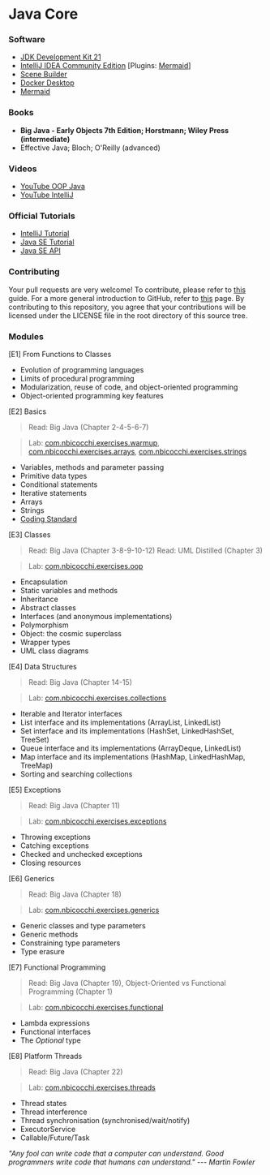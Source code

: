 # Java Core

### Software

* [JDK Development Kit 21](https://www.oracle.com/it/java/technologies/downloads/)
* [IntelliJ IDEA Community Edition](https://www.jetbrains.com/idea/) [Plugins: [Mermaid](https://plugins.jetbrains.com/plugin/20146-mermaid)]
* [Scene Builder](https://gluonhq.com/products/scene-builder/)
* [Docker Desktop](https://www.docker.com/products/docker-desktop/)
* [Mermaid](https://mermaid.js.org/)

### Books
* **Big Java - Early Objects 7th Edition; Horstmann; Wiley Press (intermediate)**
* Effective Java; Bloch; O'Reilly (advanced)

### Videos
* [YouTube OOP Java](https://www.youtube.com/watch?v=y3H3xwI0prM&list=PLhlcRDRHVUzTruZmXalUSJAK26pouP8ST)
* [YouTube IntelliJ](https://www.youtube.com/c/intellijidea/videos)

### Official Tutorials
* [IntelliJ Tutorial](https://www.jetbrains.com/idea/resources/)
* [Java SE Tutorial](https://dev.java/)
* [Java SE API](https://docs.oracle.com/en/java/javase/21/docs/api/index.html)

### Contributing
Your pull requests are very welcome! To contribute, please refer to [this](https://docs.github.com/en/pull-requests/collaborating-with-pull-requests/proposing-changes-to-your-work-with-pull-requests/creating-a-pull-request) guide. For a more general introduction to GitHub, refer to [this](https://github.com/skills/) page. By contributing to this repository, you agree that your contributions will be licensed under the LICENSE file in the root directory of this source tree.

### Modules
[E1] From Functions to Classes

* Evolution of programming languages
* Limits of procedural programming
* Modularization, reuse of code, and object-oriented programming
* Object-oriented programming key features

[E2] Basics

> Read: Big Java (Chapter 2-4-5-6-7)

> Lab:
> [com.nbicocchi.exercises.warmup](code/exercises/src/main/java/com/nbicocchi/exercises/warmup),
> [com.nbicocchi.exercises.arrays](code/exercises/src/main/java/com/nbicocchi/exercises/arrays),
> [com.nbicocchi.exercises.strings](code/exercises/src/main/java/com/nbicocchi/exercises/strings) 

* Variables, methods and parameter passing
* Primitive data types
* Conditional statements
* Iterative statements
* Arrays
* Strings
* [Coding Standard](books/Java-Coding-Standard.pdf)

[E3] Classes

> Read: Big Java (Chapter 3-8-9-10-12)
> Read: UML Distilled (Chapter 3)

> Lab: [com.nbicocchi.exercises.oop](code/exercises/src/main/java/com/nbicocchi/exercises/oop)

* Encapsulation
* Static variables and methods
* Inheritance
* Abstract classes
* Interfaces (and anonymous implementations)
* Polymorphism
* Object: the cosmic superclass
* Wrapper types
* UML class diagrams 

[E4] Data Structures

> Read: Big Java (Chapter 14-15)

> Lab: [com.nbicocchi.exercises.collections](code/exercises/src/main/java/com/nbicocchi/exercises/collections)

* Iterable and Iterator interfaces
* List interface and its implementations (ArrayList, LinkedList)
* Set interface and its implementations (HashSet, LinkedHashSet, TreeSet)
* Queue interface and its implementations (ArrayDeque, LinkedList)
* Map interface and its implementations (HashMap, LinkedHashMap, TreeMap)
* Sorting and searching collections

[E5] Exceptions

> Read: Big Java (Chapter 11)

> Lab: [com.nbicocchi.exercises.exceptions](code/exercises/src/main/java/com/nbicocchi/exercises/exceptions)

* Throwing exceptions
* Catching exceptions
* Checked and unchecked exceptions
* Closing resources

[E6] Generics

> Read: Big Java (Chapter 18)

> Lab: [com.nbicocchi.exercises.generics](code/exercises/src/main/java/com/nbicocchi/exercises/generics)

* Generic classes and type parameters
* Generic methods
* Constraining type parameters
* Type erasure

[E7] Functional Programming

> Read: Big Java (Chapter 19), 
> Object-Oriented vs Functional Programming (Chapter 1)

> Lab: [com.nbicocchi.exercises.functional](code/exercises/src/main/java/com/nbicocchi/exercises/functional)

* Lambda expressions
* Functional interfaces
* The *Optional* type

[E8] Platform Threads

> Read: Big Java (Chapter 22)

> Lab: [com.nbicocchi.exercises.threads](code/exercises/src/main/java/com/nbicocchi/exercises/threads)

* Thread states
* Thread interference
* Thread synchronisation (synchronised/wait/notify)
* ExecutorService
* Callable/Future/Task

*"Any fool can write code that a computer can understand. Good programmers write code that humans can understand." --- Martin Fowler*
